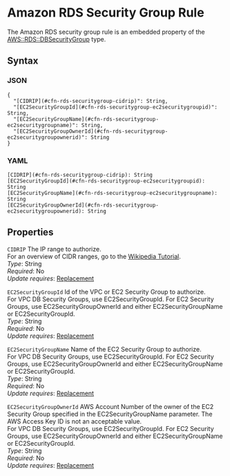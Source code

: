 # Amazon RDS Security Group Rule<a name="aws-properties-rds-security-group-rule"></a>

The Amazon RDS security group rule is an embedded property of the [AWS::RDS::DBSecurityGroup](aws-properties-rds-security-group.md) type\.

## Syntax<a name="w3ab2c21c14e1639b5"></a>

### JSON<a name="aws-properties-rds-security-group-rule-syntax.json"></a>

```
{
  "[CIDRIP](#cfn-rds-securitygroup-cidrip)": String,
  "[EC2SecurityGroupId](#cfn-rds-securitygroup-ec2securitygroupid)": String,
  "[EC2SecurityGroupName](#cfn-rds-securitygroup-ec2securitygroupname)": String,
  "[EC2SecurityGroupOwnerId](#cfn-rds-securitygroup-ec2securitygroupownerid)": String
}
```

### YAML<a name="aws-properties-rds-security-group-rule-syntax.yaml"></a>

```
[CIDRIP](#cfn-rds-securitygroup-cidrip): String
[EC2SecurityGroupId](#cfn-rds-securitygroup-ec2securitygroupid): String
[EC2SecurityGroupName](#cfn-rds-securitygroup-ec2securitygroupname): String
[EC2SecurityGroupOwnerId](#cfn-rds-securitygroup-ec2securitygroupownerid): String
```

## Properties<a name="cfn-rds-securitygroup-properties"></a>

`CIDRIP`  <a name="cfn-rds-securitygroup-cidrip"></a>
The IP range to authorize\.  
For an overview of CIDR ranges, go to the [Wikipedia Tutorial](http://en.wikipedia.org/wiki/Classless_Inter-Domain_Routing)\.  
*Type*: String  
*Required*: No  
*Update requires*: [Replacement](using-cfn-updating-stacks-update-behaviors.md#update-replacement)

`EC2SecurityGroupId`  <a name="cfn-rds-securitygroup-ec2securitygroupid"></a>
Id of the VPC or EC2 Security Group to authorize\.  
For VPC DB Security Groups, use EC2SecurityGroupId\. For EC2 Security Groups, use EC2SecurityGroupOwnerId and either EC2SecurityGroupName or EC2SecurityGroupId\.  
*Type*: String  
*Required*: No  
*Update requires*: [Replacement](using-cfn-updating-stacks-update-behaviors.md#update-replacement)

`EC2SecurityGroupName`  <a name="cfn-rds-securitygroup-ec2securitygroupname"></a>
Name of the EC2 Security Group to authorize\.  
For VPC DB Security Groups, use EC2SecurityGroupId\. For EC2 Security Groups, use EC2SecurityGroupOwnerId and either EC2SecurityGroupName or EC2SecurityGroupId\.  
*Type*: String  
*Required*: No  
*Update requires*: [Replacement](using-cfn-updating-stacks-update-behaviors.md#update-replacement)

`EC2SecurityGroupOwnerId`  <a name="cfn-rds-securitygroup-ec2securitygroupownerid"></a>
AWS Account Number of the owner of the EC2 Security Group specified in the EC2SecurityGroupName parameter\. The AWS Access Key ID is not an acceptable value\.  
For VPC DB Security Groups, use EC2SecurityGroupId\. For EC2 Security Groups, use EC2SecurityGroupOwnerId and either EC2SecurityGroupName or EC2SecurityGroupId\.  
*Type*: String  
*Required*: No  
*Update requires*: [Replacement](using-cfn-updating-stacks-update-behaviors.md#update-replacement)